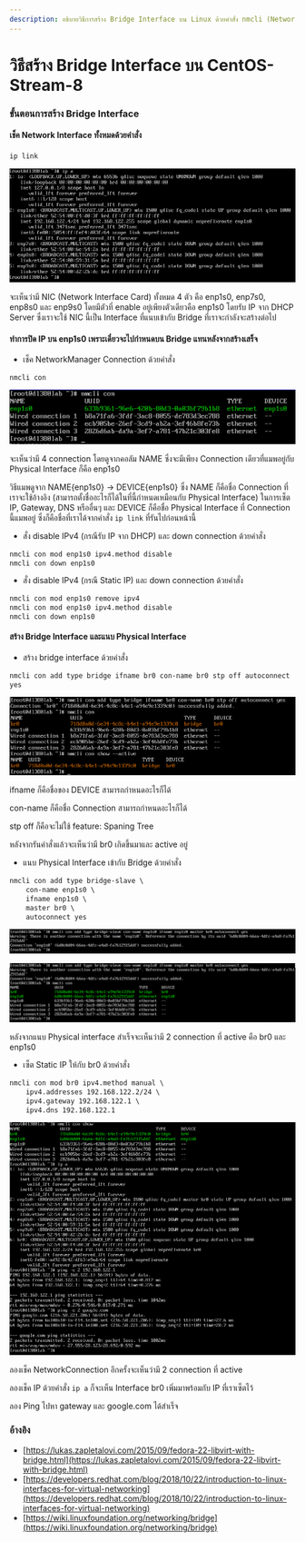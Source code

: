 ```yaml
---
description: อธิบายวิธีการสร้าง Bridge Interface บน Linux ด้วยคำสั่ง nmcli (NetworkManager)
---
```


# วิธีสร้าง Bridge Interface บน CentOS-Stream-8

### ขั้นตอนการสร้าง Bridge Interface

#### เช็ค Network Interface ทั้งหมดด้วยคำสั่ง

```
ip link
```

![](<.gitbook/assets/image (4).png>)

จะเห็นว่ามี NIC (Network Interface Card) ทั้งหมด 4 ตัว คือ enp1s0, enp7s0, enp8s0 และ enp9s0 โดยมีตัวที่ enable อยู่เพียงตัวเดียวคือ enp1s0 โดยรับ IP จาก DHCP Server ซึ่งเราจะใช้ NIC นี้เป็น Interface ที่แนบเข้ากับ Bridge ที่เราจะกำลังจะสร้างต่อไป

#### ทำการปิด IP บน enp1s0 เพราะเดี๋ยวจะไปกำหนดบน Bridge แทนหลังจากสร้างเสร็จ

* เช็ค NetworkManager Connection ด้วยคำสั่ง

```
ืnmcli con
```

![](<.gitbook/assets/image (5).png>)

จะเห็นว่ามี 4 connection โดยดูจากคอลัม NAME ซึ่งจะมีเพียง Connection เดียวที่แมพอยู่กับ Physical Interface ก็คือ enp1s0&#x20;

วิธีแมพดูจาก NAME{enp1s0} -> DEVICE{enp1s0} ซึ่ง NAME ก็คือชื่อ Connection ที่เราจะใช้อ้างอิง (สามารถตั้งชื่ออะไรก็ได้ในที่นี้กำหนดเหมือนกับ Physical Interface) ในการเซ็ต IP, Gateway, DNS หรืออื่นๆ และ DEVICE ก็คือชื่อ Physical Interface ที่ Connection นี้แมพอยู่ ซึ่งก็คือชื่อที่เราได้จากคำสั่ง `ip link` ที่รันไปก่อนหน้านี้

* สั่ง disable IPv4 (กรณีรับ IP จาก DHCP) และ down connection ด้วยคำสั่ง

```
nmcli con mod enp1s0 ipv4.method disable
nmcli con down enp1s0
```

* สั่ง disable IPv4 (กรณี Static IP) และ down connection ด้วยคำสั่ง

```
nmcli con mod enp1s0 remove ipv4
nmcli con mod enp1s0 ipv4.method disable
nmcli con down enp1s0
```

#### สร้าง Bridge Interface และแนบ Physical Interface

* สร้าง bridge interface ด้วยคำสั่ง

```
nmcli con add type bridge ifname br0 con-name br0 stp off autoconnect yes
```

![](<.gitbook/assets/image (3).png>)

ifname ก็คือชื่อของ DEVICE สามารถกำหนดอะไรก็ได้&#x20;

con-name ก็คือชื่อ Connection สามารถกำหนดอะไรก็ได้

stp off ก็คือจะไม่ใช้ feature: Spaning Tree&#x20;

หลังจากรันคำสั่งแล้วจะเห็นว่ามี br0 เกิดขึ้นมาและ active อยู่

* แนบ Physical Interface เข้ากับ Bridge ด้วยคำสั่ง

```
nmcli con add type bridge-slave \ 
    con-name enp1s0 \
    ifname enp1s0 \
    master br0 \
    autoconnect yes
```

![](<.gitbook/assets/image (1).png>)

![](<.gitbook/assets/image (6).png>)

หลังจากแนบ Physical interface สำเร็จจะเห็นว่ามี 2 connection ที่ active คือ br0 และ enp1s0

* เซ็ต Static IP ให้กับ br0 ด้วยคำสั่ง&#x20;

```
nmcli con mod br0 ipv4.method manual \
    ipv4.addresses 192.168.122.2/24 \
    ipv4.gateway 192.168.122.1 \
    ipv4.dns 192.168.122.1
```

![](<.gitbook/assets/image (2).png>)

ลองเช็ค NetworkConnection อีกครั้งจะเห็นว่ามี 2 connection ที่ active

ลองเช็ค IP ด้วยคำสั่ง `ip a` ก็จะเห็น Interface br0 เพิ่มมาพร้อมกับ IP ที่เราเซ็ตไว้

ลอง Ping ไปหา gateway และ google.com ได้สำเร็จ

### อ้างอิง

* [https://lukas.zapletalovi.com/2015/09/fedora-22-libvirt-with-bridge.html](https://lukas.zapletalovi.com/2015/09/fedora-22-libvirt-with-bridge.html)
* [https://developers.redhat.com/blog/2018/10/22/introduction-to-linux-interfaces-for-virtual-networking](https://developers.redhat.com/blog/2018/10/22/introduction-to-linux-interfaces-for-virtual-networking)
* [https://wiki.linuxfoundation.org/networking/bridge](https://wiki.linuxfoundation.org/networking/bridge)

